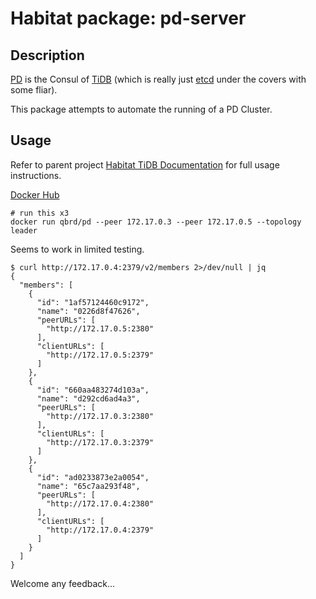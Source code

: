 # Habitat package: pd-server

## Description

[PD](https://github.com/pingcap/pd) is the Consul of [TiDB](https://github.com/pingcap/tidb) (which is really just [etcd](https://github.com/coreos/etcd) under the covers with some fliar).

This package attempts to automate the running of a PD Cluster.

## Usage

Refer to parent project [Habitat TiDB Documentation](https://github.com/qubitrenegade/habitat-tidb-server) for full usage instructions.


[Docker Hub](https://hub.docker.com/r/qbrd/pd/)

```
# run this x3
docker run qbrd/pd --peer 172.17.0.3 --peer 172.17.0.5 --topology leader
```

Seems to work in limited testing.


```
$ curl http://172.17.0.4:2379/v2/members 2>/dev/null | jq    
{
  "members": [
    {
      "id": "1af57124460c9172",
      "name": "0226d8f47626",
      "peerURLs": [
        "http://172.17.0.5:2380"
      ],
      "clientURLs": [
        "http://172.17.0.5:2379"
      ]
    },
    {
      "id": "660aa483274d103a",
      "name": "d292cd6ad4a3",
      "peerURLs": [
        "http://172.17.0.3:2380"
      ],
      "clientURLs": [
        "http://172.17.0.3:2379"
      ]
    },
    {
      "id": "ad0233873e2a0054",
      "name": "65c7aa293f48",
      "peerURLs": [
        "http://172.17.0.4:2380"
      ],
      "clientURLs": [
        "http://172.17.0.4:2379"
      ]
    }
  ]
}
```

Welcome any feedback...
